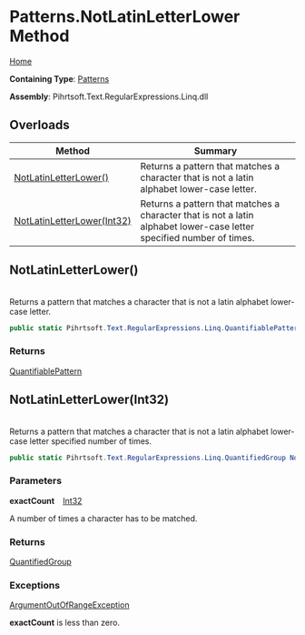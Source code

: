 # Patterns\.NotLatinLetterLower Method

[Home](../../../../../../README.md)

**Containing Type**: [Patterns](../README.md)

**Assembly**: Pihrtsoft\.Text\.RegularExpressions\.Linq\.dll

## Overloads

| Method | Summary |
| ------ | ------- |
| [NotLatinLetterLower()](#Pihrtsoft_Text_RegularExpressions_Linq_Patterns_NotLatinLetterLower) | Returns a pattern that matches a character that is not a latin alphabet lower\-case letter\. |
| [NotLatinLetterLower(Int32)](#Pihrtsoft_Text_RegularExpressions_Linq_Patterns_NotLatinLetterLower_System_Int32_) | Returns a pattern that matches a character that is not a latin alphabet lower\-case letter specified number of times\. |

## NotLatinLetterLower\(\) <a name="Pihrtsoft_Text_RegularExpressions_Linq_Patterns_NotLatinLetterLower"></a>

\
Returns a pattern that matches a character that is not a latin alphabet lower\-case letter\.

```csharp
public static Pihrtsoft.Text.RegularExpressions.Linq.QuantifiablePattern NotLatinLetterLower()
```

### Returns

[QuantifiablePattern](../../QuantifiablePattern/README.md)

## NotLatinLetterLower\(Int32\) <a name="Pihrtsoft_Text_RegularExpressions_Linq_Patterns_NotLatinLetterLower_System_Int32_"></a>

\
Returns a pattern that matches a character that is not a latin alphabet lower\-case letter specified number of times\.

```csharp
public static Pihrtsoft.Text.RegularExpressions.Linq.QuantifiedGroup NotLatinLetterLower(int exactCount)
```

### Parameters

**exactCount** &ensp; [Int32](https://docs.microsoft.com/en-us/dotnet/api/system.int32)

A number of times a character has to be matched\.

### Returns

[QuantifiedGroup](../../QuantifiedGroup/README.md)

### Exceptions

[ArgumentOutOfRangeException](https://docs.microsoft.com/en-us/dotnet/api/system.argumentoutofrangeexception)

**exactCount** is less than zero\.

